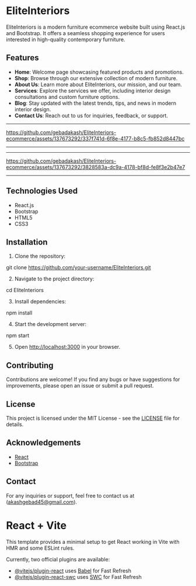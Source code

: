 # EliteInteriors

EliteInteriors is a modern furniture ecommerce website built using React.js and Bootstrap. It offers a seamless shopping experience for users interested in high-quality contemporary furniture.

## Features

- **Home**: Welcome page showcasing featured products and promotions.
- **Shop**: Browse through our extensive collection of modern furniture.
- **About Us**: Learn more about EliteInteriors, our mission, and our team.
- **Services**: Explore the services we offer, including interior design consultations and custom furniture options.
- **Blog**: Stay updated with the latest trends, tips, and news in modern interior design.
- **Contact Us**: Reach out to us for inquiries, feedback, or support.

<hr>


https://github.com/gebadakash/EliteInteriors-ecommerce/assets/137673292/337f741d-6f8e-4177-b8c5-fb852d8447bc


<hr>

<hr>



https://github.com/gebadakash/EliteInteriors-ecommerce/assets/137673292/3828583a-dc9a-4178-bf8d-fe8f3e2b47e7



<hr>

## Technologies Used

- React.js
- Bootstrap
- HTML5
- CSS3

## Installation

1. Clone the repository:

git clone https://github.com/your-username/EliteInteriors.git


2. Navigate to the project directory:

cd EliteInteriors


3. Install dependencies:

npm install


4. Start the development server:

npm start


5. Open [http://localhost:3000](http://localhost:3000) in your browser.

## Contributing

Contributions are welcome! If you find any bugs or have suggestions for improvements, please open an issue or submit a pull request.

## License

This project is licensed under the MIT License - see the [LICENSE](LICENSE) file for details.

## Acknowledgements

- [React](https://reactjs.org/)
- [Bootstrap](https://getbootstrap.com/)

## Contact

For any inquiries or support, feel free to contact us at (akashgebad45@gmail.com).



# React + Vite

This template provides a minimal setup to get React working in Vite with HMR and some ESLint rules.

Currently, two official plugins are available:

- [@vitejs/plugin-react](https://github.com/vitejs/vite-plugin-react/blob/main/packages/plugin-react/README.md) uses [Babel](https://babeljs.io/) for Fast Refresh
- [@vitejs/plugin-react-swc](https://github.com/vitejs/vite-plugin-react-swc) uses [SWC](https://swc.rs/) for Fast Refresh
